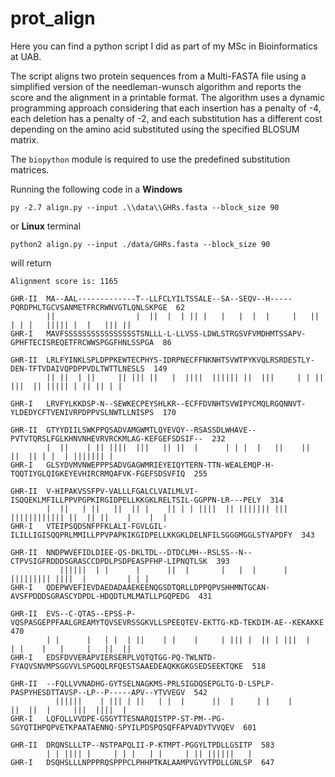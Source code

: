 # prot_align

Here you can find a python script I did as part of my MSc in Bioinformatics
at UAB.

The script aligns two protein sequences from a Multi-FASTA file using a
simplified version of the needleman-wunsch algorithm and reports the score and
the alignment in a printable format.
The algorithm uses a dynamic programming approach considering that each
insertion has a penalty of -4, each deletion has a penalty of -2, and each
substitution has a different cost depending on the amino acid substituted using
the specified BLOSUM matrix.

The `biopython` module is required to use the predefined substitution matrices.

Running the following code in a __Windows__
```
py -2.7 align.py --input .\\data\\GHRs.fasta --block_size 90
```
or __Linux__ terminal
```
python2 align.py --input ./data/GHRs.fasta --block_size 90
```
will return
```
Alignment score is: 1165

GHR-II  MA--AAL-------------T--LLFCLYILTSSALE--SA--SEQV--H-----PQRDPHLTGCVSANMETFRCRWNVGTLQNLSKPGE  62
        ||                  |  ||  |  | || |   |   |  |  |     |   || | | |   ||||| |  |   ||| ||
GHR-I   MAVFSSSSSSSSSSSSSSSSTSNLLL-L-LLVSS-LDWLSTRGSVFVMDHMTSSAPV-GPHFTECISREQETFRCWWSPGGFHNLSSPGA  86

GHR-II  LRLFYINKLSPLDPPKEWTECPHYS-IDRPNECFFNKNHTSVWTPYKVQLRSRDESTLY-DEN-TFTVDAIVQPDPPVDLTWTTLNESLS  149
        || ||  | ||     || ||| ||   |  ||||  |||||| ||  |||     | | ||   |||  || ||||| | || || | |

GHR-I   LRVFYLKKDSP-N--SEWKECPEYSHLKR--ECFFDVNHTSVWIPYCMQLRGQNNVT-YLDEDYCFTVENIVRPDPPVSLNWTLLNISPS  170

GHR-II  GTYYDIILSWKPPQSADVAMGWMTLQYEVQY--RSASSDLWHAVE--PVTVTQRSLFGLKHNVNHEVRVRCKMLAG-KEFGEFSDSIF--  232
        |  ||    | || ||||  |||   || ||  |      | | |  |   ||    ||      ||  || | |  | ||||||| |
GHR-I   GLSYDVMVNWEPPPSADVGAGWMRIEYEIQYTERN-TTN-WEALEMQP-H-TQQTIYGLQIGKEYEVHIRCRMQAFVK-FGEFSDSVFIQ  255

GHR-II  V-HIPAKVSSFPV-VALLLFGALCLVAILMLVI-ISQQEKLMFILLPPVPGPKIRGIDPELLKKGKLRELTSIL-GGPPN-LR---PELY  314
        |  ||   | ||   ||  || |    || | | ||||  || ||||||| ||| |||||||||||| ||  || ||    |    |  |
GHR-I   VTEIPSQDSNFPFKLALI-FGVLGIL-ILILLIGISQQPRLMMILLPPVPAPKIKGIDPELLKKGKLDELNFILSGGGMGGLSTYAPDFY  343

GHR-II  NNDPWVEFIDLDIEE-QS-DKLTDL--DTDCLMH--RSLSS--N--CTPVSIGFRDDDSGRASCCDPDLPSDPEASPFHP-LIPNQTLSK  393
           ||||||  | |      |      ||  |       |   |  |      | ||||||||| ||||  |         | | |
GHR-I   QDEPWVEFIEVDAEDADAAEKEENQGSDTQRLLDPPQPVSHHMNTGCAN-AVSFPDDDSGRASCYDPDL-HDQDTLMLMATLLPGQPEDG  431

GHR-II  EVS--C-QTAS--EPSS-P-VQSPASGEPPFAALGREAMYTQVSEVRSSGKVLLSPEEQTEV-EKTTG-KD-TEKDIM-AE--KEKAKKE  470
        | |      |   | |  | ||    | |    |     | ||| |  || | |||  |    | |    |   |     |   ||  ||
GHR-I   EDSFDVVERAPVIERSERPLVQTQTGG-PQ-TWLNTD-FYAQVSNVMPSGGVVLSPGQQLRFQESTSAAEDEAQKKGKGSEDSEEKTQKE  518

GHR-II  --FQLLVVNADHG-GYTSELNAGKMS-PRLSIGDQSEPGLTG-D-LSPLP-PASPYHESDTTAVSP--LP--P-----APV--YTVVEGV  542
          ||||||    | ||| | ||   | |  |      ||  |     | |    |         ||  ||  |     |||  ||||  |
GHR-I   LQFQLLVVDPE-GSGYTTESNARQISTPP-ST-PM--PG-SGYQTIHPQPVETKPAATAENNQ-SPYILPDSPQSQFFAPVADYTVVQEV  601

GHR-II  DRQNSLLLTP--NSTPAPQLII-P-KTMPT-PGGYLTPDLLGSITP  583
        | | |||| |     | | |   | |     | || ||||||   |
GHR-I   DSQHSLLLNPPPRQSPPPCLPHHPTKALAAMPVGYVTPDLLGNLSP  647
```
